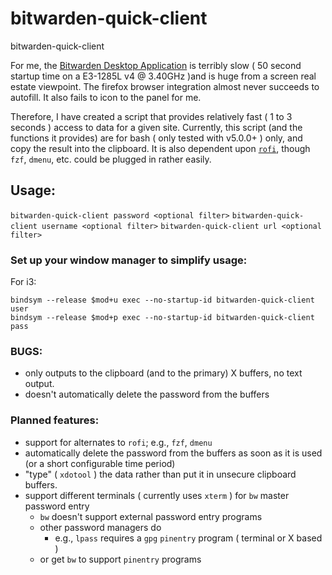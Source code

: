 # bitwarden-quick-client
bitwarden-quick-client

For me, the [Bitwarden Desktop Application]( https://github.com/bitwarden/desktop ) is terribly slow ( 50 second startup time on a E3-1285L v4 @ 3.40GHz )and is huge from a screen real estate viewpoint.  The firefox browser integration almost never succeeds to autofill.  It also fails to icon to the panel for me.

Therefore, I have created a script that provides relatively fast ( 1 to 3 seconds ) access to data for a given site.  Currently, this script (and the functions it provides) are for bash ( only tested with v5.0.0+ ) only, and copy the result into the clipboard.  It is also dependent upon [`rofi`](https://github.com/davatorium/rofi), though `fzf`, `dmenu`, etc. could be plugged in rather easily.

## Usage:

`bitwarden-quick-client password <optional filter>`
`bitwarden-quick-client username <optional filter>`
`bitwarden-quick-client url <optional filter>`

### Set up your window manager to simplify usage:
For i3:
```
bindsym --release $mod+u exec --no-startup-id bitwarden-quick-client user
bindsym --release $mod+p exec --no-startup-id bitwarden-quick-client pass
```

### BUGS:
* only outputs to the clipboard (and to the primary) X buffers, no text output.
* doesn't automatically delete the password from the buffers

### Planned features:
* support for alternates to `rofi`; e.g., `fzf`, `dmenu`
* automatically delete the password from the buffers as soon as it is used (or a short configurable time period)
* "type" ( `xdotool` ) the data rather than put it in unsecure clipboard buffers.
* support different terminals ( currently uses `xterm` ) for `bw` master password entry
  * `bw` doesn't support external password entry programs
  * other password managers do
    * e.g., `lpass` requires a `gpg` `pinentry` program ( terminal or X based )
  * or get `bw` to support `pinentry` programs
